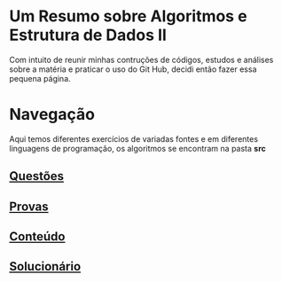 # Um Resumo sobre Algoritmos e Estrutura de Dados II
Com intuito de reunir minhas contruções de códigos, estudos e análises sobre a matéria e praticar o uso do Git Hub, decidi então fazer essa pequena página.

# Navegação
Aqui temos diferentes exercícios de variadas fontes e em diferentes linguagens de programação, os algoritmos se encontram na pasta **src**

[Questões](nav/01_nav.md)
---
[Provas]()
---
[Conteúdo]()
---
[Solucionário](nav/res_0nav.md)
---

